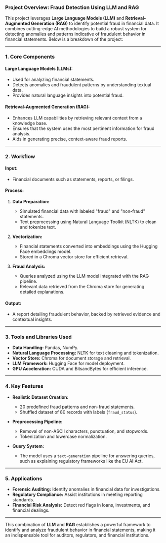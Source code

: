 ### **Project Overview: Fraud Detection Using LLM and RAG**

This project leverages **Large Language Models (LLM)** and **Retrieval-Augmented Generation (RAG)** to identify potential fraud in financial data. It combines cutting-edge AI methodologies to build a robust system for detecting anomalies and patterns indicative of fraudulent behavior in financial statements. Below is a breakdown of the project:

---

### **1. Core Components**
#### **Large Language Models (LLMs):**
- Used for analyzing financial statements.
- Detects anomalies and fraudulent patterns by understanding textual data.
- Provides natural language insights into potential fraud.

#### **Retrieval-Augmented Generation (RAG):**
- Enhances LLM capabilities by retrieving relevant context from a knowledge base.
- Ensures that the system uses the most pertinent information for fraud analysis.
- Aids in generating precise, context-aware fraud reports.

---

### **2. Workflow**
#### **Input:**
- Financial documents such as statements, reports, or filings.

#### **Process:**
1. **Data Preparation:**
   - Simulated financial data with labeled "fraud" and "non-fraud" statements.
   - Text preprocessing using Natural Language Toolkit (NLTK) to clean and tokenize text.

2. **Vectorization:**
   - Financial statements converted into embeddings using the Hugging Face embeddings model.
   - Stored in a Chroma vector store for efficient retrieval.

3. **Fraud Analysis:**
   - Queries analyzed using the LLM model integrated with the RAG pipeline.
   - Relevant data retrieved from the Chroma store for generating detailed explanations.

#### **Output:**
- A report detailing fraudulent behavior, backed by retrieved evidence and contextual insights.

---

### **3. Tools and Libraries Used**
- **Data Handling:** Pandas, NumPy.
- **Natural Language Processing:** NLTK for text cleaning and tokenization.
- **Vector Store:** Chroma for document storage and retrieval.
- **LLM Framework:** Hugging Face for model deployment.
- **GPU Acceleration:** CUDA and BitsandBytes for efficient inference.

---

### **4. Key Features**
- **Realistic Dataset Creation:**
   - 20 predefined fraud patterns and non-fraud statements.
   - Shuffled dataset of 80 records with labels (`fraud_status`).

- **Preprocessing Pipeline:**
   - Removal of non-ASCII characters, punctuation, and stopwords.
   - Tokenization and lowercase normalization.

- **Query System:**
   - The model uses a `text-generation` pipeline for answering queries, such as explaining regulatory frameworks like the EU AI Act.

---

### **5. Applications**
- **Forensic Auditing:** Identify anomalies in financial data for investigations.
- **Regulatory Compliance:** Assist institutions in meeting reporting standards.
- **Financial Risk Analysis:** Detect red flags in loans, investments, and financial dealings.

---

This combination of **LLM** and **RAG** establishes a powerful framework to identify and analyze fraudulent behavior in financial statements, making it an indispensable tool for auditors, regulators, and financial institutions.
